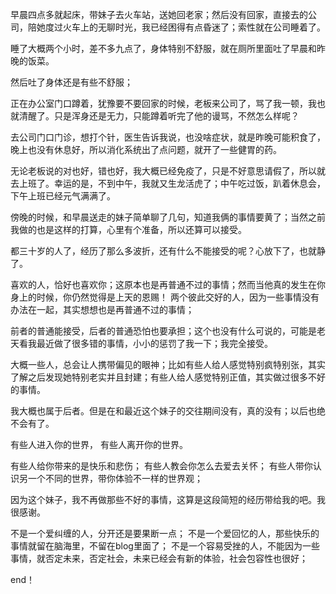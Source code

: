 早晨四点多就起床，带妹子去火车站，送她回老家；然后没有回家，直接去的公司，陪她度过火车上的无聊时光，我已经困得有点昏迷了；索性就在公司睡着了。

睡了大概两个小时，差不多九点了，身体特别不舒服，就在厕所里面吐了早晨和昨晚的饭菜。

然后吐了身体还是有些不舒服；

正在办公室门口蹲着，犹豫要不要回家的时候，老板来公司了，骂了我一顿，我也就清醒了。只是浑身还是无力，只能蹲着听完了他的谩骂，不然怎么样呢？

去公司门口门诊，想打个针，医生告诉我说，也没啥症状，就是昨晚可能积食了，晚上也没有休息好，所以消化系统出了点问题，就开了一些健胃的药。

无论老板说的对也好，错也好，我大概已经免疫了，只是不好意思请假了，所以就去上班了。幸运的是，不到中午，我就又生龙活虎了；中午吃过饭，趴着休息会，下午上班已经元气满满了。

傍晚的时候，和早晨送走的妹子简单聊了几句，知道我俩的事情要黄了；当然之前我做的也是这样的打算，心里有个准备，所以还算可以接受。

都三十岁的人了，经历了那么多波折，还有什么不能接受的呢？心放下了，也就静了。

喜欢的人，恰好也喜欢你；这原本也是再普通不过的事情；然而当他真的发生在你身上的时候，你仍然觉得是上天的恩赐！
两个彼此交好的人，因为一些事情没有办法在一起，其实想想也是再普通不过的事情；

前者的普通能接受，后者的普通恐怕也要承担；这个也没有什么可说的，可能是老天看我最近做了很多错的事情，小小的惩罚了我一下；我完全接受。

大概一些人，总会让人携带偏见的眼神；比如有些人给人感觉特别疯特别张，其实了解之后发现她特别老实并且封建；有些人给人感觉特别正值，其实做过很多不好的事情。

我大概也属于后者。但是在和最近这个妹子的交往期间没有，真的没有；以后也绝不会有了。

有些人进入你的世界，
有些人离开你的世界。

有些人给你带来的是快乐和悲伤；
有些人教会你怎么去爱去关怀；
有些人带你认识另一个不同的世界，带你体验不一样的世界观；

因为这个妹子，我不再做那些不好的事情，这算是这段简短的经历带给我的吧。我很感谢。

不是一个爱纠缠的人，分开还是要果断一点；
不是一个爱回忆的人，那些快乐的事情就留在脑海里，不留在blog里面了；
不是一个容易受挫的人，不能因为一些事情，就否定未来，否定社会，未来已经会有新的体验，社会包容性也很好；

end！
